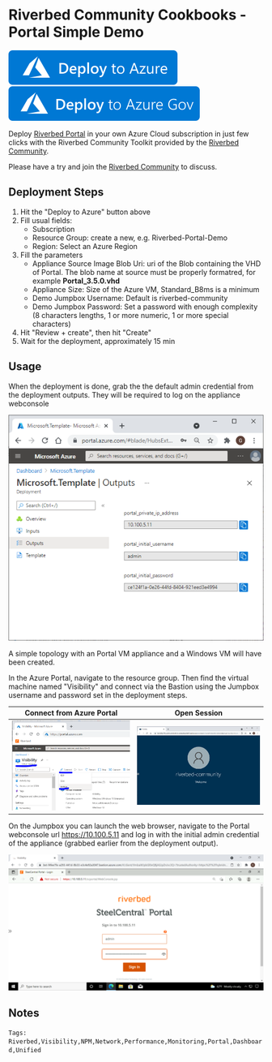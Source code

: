 # Riverbed Community Cookbooks - Portal Simple Demo

[![Deploy to Azure](https://raw.githubusercontent.com/Azure/azure-quickstart-templates/master/1-CONTRIBUTION-GUIDE/images/deploytoazure.svg?sanitize=true)](https://portal.azure.com/#create/Microsoft.Template/uri/https%3A%2F%2Fraw.githubusercontent.com%2Friverbed%2FRiverbed-Community-Toolkit%2Fmaster%2FPortal%2FAzure-Cloud-Cookbooks%2F101-portal-simple-demo%2Fazuredeploy.json) [![Deploy to Azure Gov](https://raw.githubusercontent.com/Azure/azure-quickstart-templates/master/1-CONTRIBUTION-GUIDE/images/deploytoazuregov.svg?sanitize=true)](https://portal.azure.us/#create/Microsoft.Template/uri/https%3A%2F%2Fraw.githubusercontent.com%2Friverbed%2FRiverbed-Community-Toolkit%2Fmaster%2FPortal%2FAzure-Cloud-Cookbooks%2F101-portal-simple-demo%2Fazuredeploy.json)

Deploy [Riverbed Portal](https://www.riverbed.com/products/npm/portal) in your own Azure Cloud subscription in just few clicks with the Riverbed Community Toolkit provided by the [Riverbed Community](https://community.riverbed.com/).

Please have a try and join the [Riverbed Community](https://community.riverbed.com/) to discuss.

## Deployment Steps

1. Hit the "Deploy to Azure" button above
2. Fill usual fields:
    - Subscription
    - Resource Group: create a new, e.g. Riverbed-Portal-Demo
    - Region: Select an Azure Region
3. Fill the parameters
    - Appliance Source Image Blob Uri: uri of the Blob containing the VHD of Portal. The blob name at source must be properly formatred, for example **Portal_3.5.0.vhd**
    - Appliance Size: Size of the Azure VM, Standard_B8ms is a minimum
    - Demo Jumpbox Username: Default is riverbed-community
    - Demo Jumpbox Password: Set a password with enough complexity (8 characters lengths, 1 or more numeric, 1 or more special characters)
4. Hit "Review + create", then hit "Create"
5. Wait for the deployment, approximately 15 min

## Usage

When the deployment is done, grab the the default admin credential from the deployment outputs. They will be required to log on the appliance webconsole

![Outputs](images/outputs.png)

A simple topology with an Portal VM appliance and a Windows VM will have been created.

In the Azure Portal, navigate to the resource group. Then find the virtual machine named "Visibility" and connect via the Bastion using the Jumpbox username and password set in the deployment steps.

| Connect from Azure Portal | Open Session | 
| --- | --- |
| ![Bastion](images/visibility-connect-bastion.png) | ![Session](images/visibility-bastion-session.png) |

On the Jumpbox you can launch the web browser, navigate to the Portal webconsole url https://10.100.5.11 and log in with the initial admin credential of the appliance (grabbed earlier from the deployment output).

![Portal Cloudy](images/visibility-potal-login.png)

## Notes

`Tags: Riverbed,Visibility,NPM,Network,Performance,Monitoring,Portal,Dashboard,Unified`
